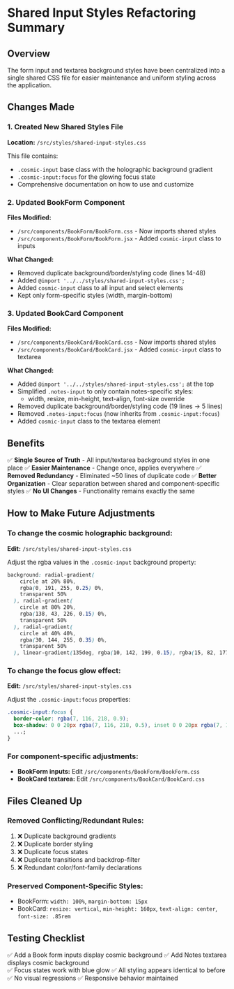 # Shared Input Styles Refactoring Summary

## Overview

The form input and textarea background styles have been centralized into a single shared CSS file for easier maintenance and uniform styling across the application.

## Changes Made

### 1. Created New Shared Styles File

**Location:** `/src/styles/shared-input-styles.css`

This file contains:

- `.cosmic-input` base class with the holographic background gradient
- `.cosmic-input:focus` for the glowing focus state
- Comprehensive documentation on how to use and customize

### 2. Updated BookForm Component

**Files Modified:**

- `/src/components/BookForm/BookForm.css` - Now imports shared styles
- `/src/components/BookForm/BookForm.jsx` - Added `cosmic-input` class to inputs

**What Changed:**

- Removed duplicate background/border/styling code (lines 14-48)
- Added `@import '../../styles/shared-input-styles.css';`
- Added `cosmic-input` class to all input and select elements
- Kept only form-specific styles (width, margin-bottom)

### 3. Updated BookCard Component

**Files Modified:**

- `/src/components/BookCard/BookCard.css` - Now imports shared styles
- `/src/components/BookCard/BookCard.jsx` - Added `cosmic-input` class to textarea

**What Changed:**

- Added `@import '../../styles/shared-input-styles.css';` at the top
- Simplified `.notes-input` to only contain notes-specific styles:
  - width, resize, min-height, text-align, font-size override
- Removed duplicate background/border/styling code (19 lines → 5 lines)
- Removed `.notes-input:focus` (now inherits from `.cosmic-input:focus`)
- Added `cosmic-input` class to the textarea element

## Benefits

✅ **Single Source of Truth** - All input/textarea background styles in one place
✅ **Easier Maintenance** - Change once, applies everywhere
✅ **Removed Redundancy** - Eliminated ~50 lines of duplicate code
✅ **Better Organization** - Clear separation between shared and component-specific styles
✅ **No UI Changes** - Functionality remains exactly the same

## How to Make Future Adjustments

### To change the cosmic holographic background:

**Edit:** `/src/styles/shared-input-styles.css`

Adjust the rgba values in the `.cosmic-input` background property:

```css
background: radial-gradient(
    circle at 20% 80%,
    rgba(0, 191, 255, 0.25) 0%,
    transparent 50%
  ), radial-gradient(
    circle at 80% 20%,
    rgba(138, 43, 226, 0.15) 0%,
    transparent 50%
  ), radial-gradient(
    circle at 40% 40%,
    rgba(30, 144, 255, 0.35) 0%,
    transparent 50%
  ), linear-gradient(135deg, rgba(10, 142, 199, 0.15), rgba(15, 82, 177, 0.15));
```

### To change the focus glow effect:

**Edit:** `/src/styles/shared-input-styles.css`

Adjust the `.cosmic-input:focus` properties:

```css
.cosmic-input:focus {
  border-color: rgba(7, 116, 218, 0.9);
  box-shadow: 0 0 20px rgba(7, 116, 218, 0.5), inset 0 0 20px rgba(7, 116, 218, 0.1);
  ...;
}
```

### For component-specific adjustments:

- **BookForm inputs:** Edit `/src/components/BookForm/BookForm.css`
- **BookCard textarea:** Edit `/src/components/BookCard/BookCard.css`

## Files Cleaned Up

### Removed Conflicting/Redundant Rules:

1. ❌ Duplicate background gradients
2. ❌ Duplicate border styling
3. ❌ Duplicate focus states
4. ❌ Duplicate transitions and backdrop-filter
5. ❌ Redundant color/font-family declarations

### Preserved Component-Specific Styles:

- BookForm: `width: 100%`, `margin-bottom: 15px`
- BookCard: `resize: vertical`, `min-height: 160px`, `text-align: center`, `font-size: .85rem`

## Testing Checklist

✅ Add a Book form inputs display cosmic background
✅ Add Notes textarea displays cosmic background  
✅ Focus states work with blue glow
✅ All styling appears identical to before
✅ No visual regressions
✅ Responsive behavior maintained
